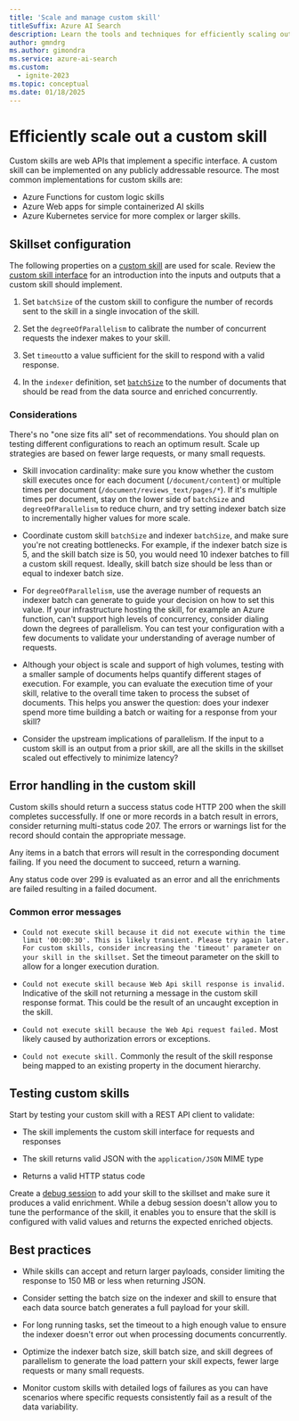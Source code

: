 ```yaml
---
title: 'Scale and manage custom skill'
titleSuffix: Azure AI Search
description: Learn the tools and techniques for efficiently scaling out a custom skill for maximum throughput. Custom skills invoke custom AI models or logic that you can add to an AI-enriched indexing pipeline in Azure AI Search.
author: gmndrg
ms.author: gimondra
ms.service: azure-ai-search
ms.custom:
  - ignite-2023
ms.topic: conceptual
ms.date: 01/18/2025
---
```


# Efficiently scale out a custom skill

Custom skills are web APIs that implement a specific interface. A custom skill can be implemented on any publicly addressable resource. The most common implementations for custom skills are:

+ Azure Functions for custom logic skills
+ Azure Web apps for simple containerized AI skills
+ Azure Kubernetes service for more complex or larger skills.

## Skillset configuration

The following properties on a [custom skill](cognitive-search-custom-skill-web-api.md) are used for scale. Review the [custom skill interface](cognitive-search-custom-skill-interface.md) for an introduction into the inputs and outputs that a custom skill should implement.

1. Set `batchSize` of the custom skill to configure the number of records sent to the skill in a single invocation of the skill.

1. Set the `degreeOfParallelism` to calibrate the number of concurrent requests the indexer makes to your skill.

1. Set `timeout`to a value sufficient for the skill to respond with a valid response.

1. In the `indexer` definition, set [`batchSize`](/rest/api/searchservice/indexers/create#indexer-parameters) to the number of documents that should be read from the data source and enriched concurrently.

### Considerations

 There's no "one size fits all" set of recommendations. You should plan on testing different configurations to reach an optimum result. Scale up strategies are based on fewer large requests, or many small requests.

+ Skill invocation cardinality: make sure you know whether the custom skill executes once for each document (`/document/content`) or multiple times per document (`/document/reviews_text/pages/*`). If it's multiple times per document, stay on the lower side of `batchSize` and `degreeOfParallelism` to reduce churn, and try setting indexer batch size to incrementally higher values for more scale.

+ Coordinate custom skill `batchSize` and indexer `batchSize`, and make sure you're not creating bottlenecks. For example, if the indexer batch size is 5, and the skill batch size is 50, you would need 10 indexer batches to fill a custom skill request. Ideally, skill batch size should be less than or equal to indexer batch size.

+ For `degreeOfParallelism`, use the average number of requests an indexer batch can generate to guide your decision on how to set this value. If your infrastructure hosting the skill, for example an Azure function, can't support high levels of concurrency, consider dialing down the degrees of parallelism. You can test your configuration with a few documents to validate your understanding of average number of requests.

+ Although your object is scale and support of high volumes, testing with a smaller sample of documents helps quantify different stages of execution. For example, you can evaluate the execution time of your skill, relative to the overall time taken to process the subset of documents. This helps you answer the question: does your indexer spend more time building a batch or waiting for a response from your skill? 

+ Consider the upstream implications of parallelism. If the input to a custom skill is an output from a prior skill, are all the skills in the skillset scaled out effectively to minimize latency?

## Error handling in the custom skill

Custom skills should return a success status code HTTP 200 when the skill completes successfully. If one or more records in a batch result in errors, consider returning multi-status code 207. The errors or warnings list for the record should contain the appropriate message.

Any items in a batch that errors will result in the corresponding document failing. If you need the document to succeed, return a warning.

Any status code over 299 is evaluated as an error and all the enrichments are failed resulting in a failed document. 

### Common error messages

* `Could not execute skill because it did not execute within the time limit '00:00:30'. This is likely transient. Please try again later. For custom skills, consider increasing the 'timeout' parameter on your skill in the skillset.` Set the timeout parameter on the skill to allow for a longer execution duration.

* `Could not execute skill because Web Api skill response is invalid.` Indicative of the skill not returning a message in the custom skill response format. This could be the result of an uncaught exception in the skill.

* `Could not execute skill because the Web Api request failed.` Most likely caused by authorization errors or exceptions.

* `Could not execute skill.` Commonly the result of the skill response being mapped to an existing property in the document hierarchy.

## Testing custom skills

Start by testing your custom skill with a REST API client to validate:

* The skill implements the custom skill interface for requests and responses

* The skill returns valid JSON with the `application/JSON` MIME type

* Returns a valid HTTP status code

Create a [debug session](cognitive-search-debug-session.md) to add your skill to the skillset and make sure it produces a valid enrichment. While a debug session doesn't allow you to tune the performance of the skill, it enables you to ensure that the skill is configured with valid values and returns the expected enriched objects.

## Best practices

* While skills can accept and return larger payloads, consider limiting the response to 150 MB or less when returning JSON.

* Consider setting the batch size on the indexer and skill to ensure that each data source batch generates a full payload for your skill.

* For long running tasks, set the timeout to a high enough value to ensure the indexer doesn't error out when processing documents concurrently.

* Optimize the indexer batch size, skill batch size, and skill degrees of parallelism to generate the load pattern your skill expects, fewer large requests or many small requests.

* Monitor custom skills with detailed logs of failures as you can have scenarios where specific requests consistently fail as a result of the data variability.